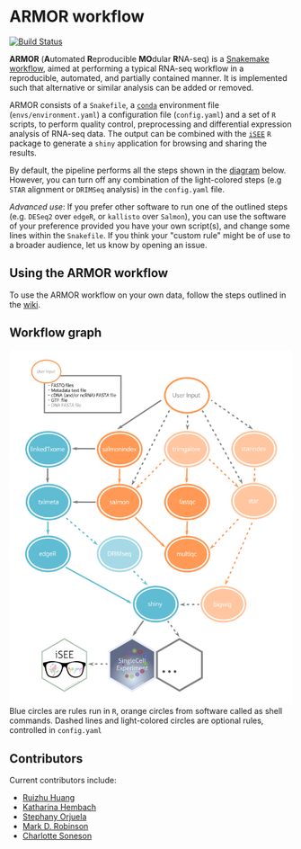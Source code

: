 # ARMOR workflow
[![Build Status](https://travis-ci.com/csoneson/rnaseqworkflow.svg?branch=master)](https://travis-ci.com/csoneson/rnaseqworkflow)

**ARMOR** (**A**utomated **R**eproducible **MO**dular **R**NA-seq) is a [Snakemake workflow](https://snakemake.readthedocs.io/en/stable/index.html), aimed at performing a typical RNA-seq workflow in a reproducible, automated, and partially contained manner. It is implemented such that alternative or similar analysis can be added or removed. 

ARMOR consists of a `Snakefile`, a [`conda`](https://conda.io/docs/) environment file (`envs/environment.yaml`) a configuration file (`config.yaml`) and a set of `R` scripts, to perform quality control, preprocessing and differential expression analysis of RNA-seq data. The output can be combined with the [`iSEE`](https://github.com/csoneson/iSEE) `R` package to generate a `shiny` application for browsing and sharing the results.  

By default, the pipeline performs all the steps shown in the [diagram](dag_nice3.png) below. However, you can turn off any combination of the light-colored steps (e.g `STAR` alignment or `DRIMSeq` analysis) in the `config.yaml` file. 

*Advanced use*: If you prefer other software to run one of the outlined steps (e.g. `DESeq2` over `edgeR`, or `kallisto` over `Salmon`), you can use the software of your preference provided you have your own script(s), and change some lines within the `Snakefile`. If you think your "custom rule" might be of use to a broader audience, let us know by opening an issue.


## Using the ARMOR workflow
To use the ARMOR workflow on your own data, follow the steps outlined in the [wiki](https://github.com/csoneson/rnaseqworkflow/wiki).

## Workflow graph
![DAG](img/dag_nice4.png)  
Blue circles are rules run in `R`, orange circles from software called as shell commands. Dashed lines and light-colored circles are optional rules, controlled in `config.yaml`

## Contributors
Current contributors include:

- [Ruizhu Huang](https://github.com/fionarhuang)
- [Katharina Hembach](https://github.com/khembach)
- [Stephany Orjuela](https://github.com/sorjuela)
- [Mark D. Robinson](https://github.com/markrobinsonuzh)
- [Charlotte Soneson](https://github.com/csoneson)
